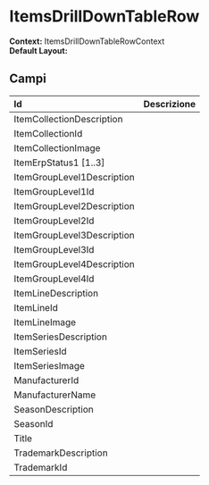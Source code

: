 # ItemsDrillDownTableRow

**Context:** ItemsDrillDownTableRowContext  
**Default Layout:** 

## Campi

| Id | Descrizione |
| :--- | :--- |
| ItemCollectionDescription |  |
| ItemCollectionId |  |
| ItemCollectionImage |  |
| ItemErpStatus1 \[1..3\] |  |
| ItemGroupLevel1Description |  |
| ItemGroupLevel1Id |  |
| ItemGroupLevel2Description |  |
| ItemGroupLevel2Id |  |
| ItemGroupLevel3Description |  |
| ItemGroupLevel3Id |  |
| ItemGroupLevel4Description |  |
| ItemGroupLevel4Id |  |
| ItemLineDescription |  |
| ItemLineId |  |
| ItemLineImage |  |
| ItemSeriesDescription |  |
| ItemSeriesId |  |
| ItemSeriesImage |  |
| ManufacturerId |  |
| ManufacturerName |  |
| SeasonDescription |  |
| SeasonId |  |
| Title |  |
| TrademarkDescription |  |
| TrademarkId |  |


